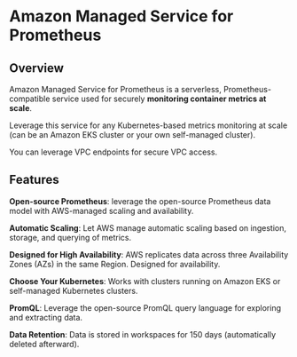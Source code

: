 # Amazon Managed Service for Prometheus

## Overview

Amazon Managed Service for Prometheus is a serverless, Prometheus-compatible service used for securely **monitoring container metrics at scale**.

Leverage this service for any Kubernetes-based metrics monitoring at scale (can be an Amazon EKS cluster or your own self-managed cluster).

You can leverage VPC endpoints for secure VPC access.

## Features

**Open-source Prometheus**: leverage the open-source Prometheus data model with AWS-managed scaling and availability.

**Automatic Scaling**: Let AWS manage automatic scaling based on ingestion, storage, and querying of metrics.

**Designed for High Availability**: AWS replicates data across three Availability Zones (AZs) in the same Region. Designed for availability.

**Choose Your Kubernetes**: Works with clusters running on Amazon
EKS or self-managed Kubernetes clusters.

**PromQL**: Leverage the open-source PromQL query language for exploring and extracting data.

**Data Retention**: Data is stored in workspaces for 150 days (automatically deleted afterward).